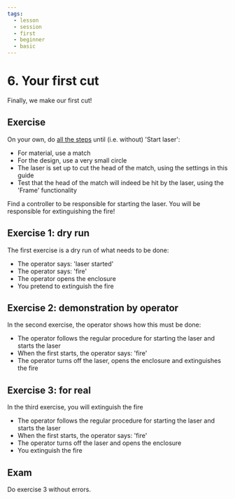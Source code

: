 ```yaml
---
tags:
  - lesson
  - session
  - first
  - beginner
  - basic
---
```


# 6. Your first cut

Finally, we make our first cut!

## Exercise

On your own, do [all the steps](../steps/) until (i.e. without) 'Start laser':

- For material, use a match
- For the design, use a very small circle
- The laser is set up to cut the head of the match, using the settings
  in this guide
- Test that the head of the match will indeed be hit by the laser,
  using the 'Frame' functionality

Find a controller to be responsible for starting the laser.
You will be responsible for extinguishing the fire!

## Exercise 1: dry run

The first exercise is a dry run of what needs to be done:

- The operator says: 'laser started'
- The operator says: 'fire'
- The operator opens the enclosure
- You pretend to extinguish the fire

## Exercise 2: demonstration by operator

In the second exercise, the operator shows how this must be done:

- The operator follows the regular procedure for starting the laser
  and starts the laser
- When the first starts, the operator says: 'fire'
- The operator turns off the laser, opens the enclosure and extinguishes
  the fire

## Exercise 3: for real

In the third exercise, you will extinguish the fire

- The operator follows the regular procedure for starting the laser
  and starts the laser
- When the first starts, the operator says: 'fire'
- The operator turns off the laser and opens the enclosure
- You extinguish the fire

## Exam

Do exercise 3 without errors.

